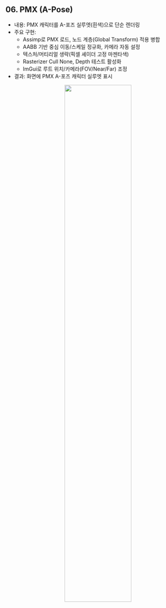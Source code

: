 ## 06. PMX (A-Pose)
- 내용: PMX 캐릭터를 A-포즈 실루엣(흰색)으로 단순 렌더링
- 주요 구현:
  - Assimp로 PMX 로드, 노드 계층(Global Transform) 적용 병합
  - AABB 기반 중심 이동/스케일 정규화, 카메라 자동 설정
  - 텍스처/머티리얼 생략(픽셀 셰이더 고정 마젠타색)
  - Rasterizer Cull None, Depth 테스트 활성화
  - ImGui로 루트 위치/카메라(FOV/Near/Far) 조정
- 결과: 화면에 PMX A-포즈 캐릭터 실루엣 표시
  
<p align="center">
  <img src="https://github.com/user-attachments/assets/e2de8438-8e10-4c28-a28b-ed25736a5756" width="60%" />
</p>
